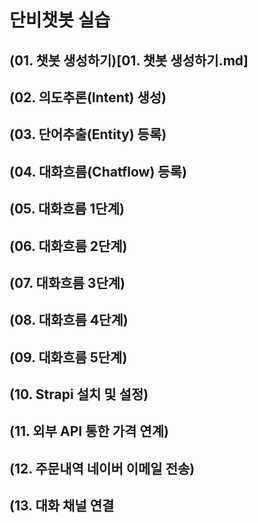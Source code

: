 # 단비챗봇 실습
## (01. 챗봇 생성하기)[01. 챗봇 생성하기.md]
## (02. 의도추론(Intent) 생성)
## (03. 단어추출(Entity) 등록)
## (04. 대화흐름(Chatflow) 등록)
## (05. 대화흐름 1단계)
## (06. 대화흐름 2단계)
## (07. 대화흐름 3단계)
## (08. 대화흐름 4단계)
## (09. 대화흐름 5단계)
## (10. Strapi 설치 및 설정)
## (11. 외부 API 통한 가격 연계)
## (12. 주문내역 네이버 이메일 전송)
## (13. 대화 채널 연결

